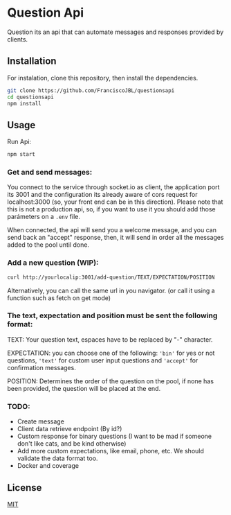 # Question Api

Question its an api that can automate messages and responses provided by clients.

## Installation

For instalation, clone this repository, then install the dependencies.

```bash
git clone https://github.com/FranciscoJBL/questionsapi
cd questionsapi
npm install
```

## Usage

Run Api:

```bash
npm start
```

### Get and send messages:

You connect to the service through socket.io as client, the application port its 3001 and the configuration its already aware of cors request for localhost:3000 (so, your front end can be in this direction). Please note that this is not a production api, so, if you want to use it you should add those parámeters on a ```.env``` file.

When connected, the api will send you a welcome message, and you can send back an "accept" response, then, it will send in order all the messages added to the pool until done.

### Add a new question (WIP):

```bash
curl http://yourlocalip:3001/add-question/TEXT/EXPECTATION/POSITION
```

Alternatively, you can call the same url in you navigator. (or call it using a function such as fetch on get mode)

### The text, expectation and position must be sent the following format:

TEXT: Your question text, espaces have to be replaced by "-" character.

EXPECTATION: you can choose one of the following: ```'bin'``` for yes or not questions, ```'text'``` for custom user input questions and ```'accept'``` for confirmation messages.

POSITION: Determines the order of the question on the pool, if none has been provided, the question will be placed at the end.

### TODO:
- Create message
- Client data retrieve endpoint (By id?)
- Custom response for binary questions (I want to be mad if someone don't like cats, and be kind otherwise)
- Add more custom expectations, like email, phone, etc. We should validate the data format too.
- Docker and coverage

## License
[MIT](https://choosealicense.com/licenses/mit/)